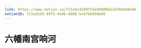 ```yaml
---
link: https://www.notion.so/f21ed14389f54edb8006bcbfbbdb8e66
notionID: f21ed143-89f5-4edb-8006-bcbfbbdb8e66
---
```

# 六幡南宫响河